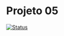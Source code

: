 # Projeto 05
[![Status](https://img.shields.io/badge/status-desenvolvimento-yellow)](https://github.com/SEU_USUARIO/SEU_REPOSITORIO)